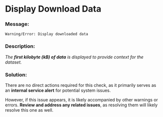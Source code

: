 # Display Download Data

### Message:

```
Warning/Error: Display downloaded data
```

### Description:

_The **first kilobyte (kB) of data** is displayed to provide context for the dataset._

### Solution:

There are no direct actions required for this check, as it primarily serves as an **internal service alert** for potential system issues.  

However, if this issue appears, it is likely accompanied by other warnings or errors. **Review and address any related issues**, as resolving them will likely resolve this one as well.
